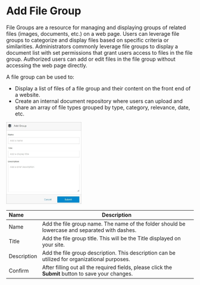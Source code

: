 # Add File Group 

File Groups are a resource for managing and displaying groups of related files (images, documents, etc.) on a web page. Users can leverage file groups to categorize and display files based on specific criteria or similarities. Administrators commonly leverage file groups to display a document list with set permissions that grant users access to files in the file group. Authorized users can add or edit files in the file group without accessing the web page directly. 

A file group can be used to: 

- Display a list of files of a file group and their content on the front end of a website.
- Create an internal document repository where users can upload and share an array of file types grouped by type, category, relevance, date, etc.

<p><img src="../../../../images/folders/add-file-group.jpg" alt="Add File Group" style="width: 40%;"></p>

**Name** | **Description**
:--- | ---
Name | Add the file group name. The name of the folder should be lowercase and separated with dashes.
Title | Add the file group title. This will be the Title displayed on your site. 
Description | Add the file group description. This description can be utilized for organizational purposes.
Confirm | After filling out all the required fields, please click the **Submit** button to save your changes.
